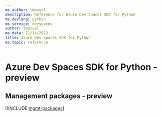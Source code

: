 ```yaml
---
ms.author: lmazuel
description: Reference for Azure Dev Spaces SDK for Python
ms.devlang: python
ms.service: devspaces
author: lmazuel
ms.data: 11/14/2022
title: Azure Dev Spaces SDK for Python
ms.topic: reference
---
```

# Azure Dev Spaces SDK for Python - preview

## Management packages - preview
[!INCLUDE [mgmt-packages](dev-spaces-mgmt-index.md)]